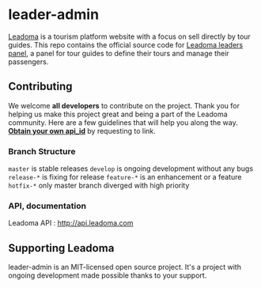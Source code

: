 # leader-admin
[Leadoma](http://leadoma.com) is a tourism platform website with a focus on sell directly by tour guides. This repo contains the official source code for [Leadoma leaders panel](http://leadoma.com/auth/login.html), a panel for tour guides to define their tours and manage their passengers.


## Contributing

We welcome **all developers** to contribute on the project. Thank you for helping us make this project great and being a part of the Leadoma community. Here are a few guidelines that will help you along the way.
[**Obtain your own api_id**](https://t.me/sehadi) by requesting to link.

### Branch Structure
`master` is stable releases
`develop` is ongoing development without any bugs
`release-*` is fixing for release
`feature-*` is an enhancement or a feature
`hotfix-*` only master branch diverged with high priority  

### API, documentation

Leadoma API : http://api.leadoma.com

## Supporting Leadoma

leader-admin is an MIT-licensed open source project. It's a project with ongoing development made possible thanks to your support.
